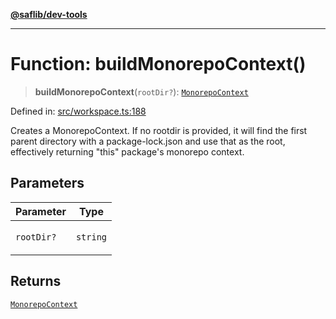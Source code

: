 [**@saflib/dev-tools**](../index.md)

***

# Function: buildMonorepoContext()

> **buildMonorepoContext**(`rootDir?`): [`MonorepoContext`](../interfaces/MonorepoContext.md)

Defined in: [src/workspace.ts:188](https://github.com/sderickson/saflib/blob/93787f8fa8958c7d8341f08515302a77bc550495/dev-tools/src/workspace.ts#L188)

Creates a MonorepoContext. If no rootdir is provided, it will find the first
parent directory with a package-lock.json and use that as the root, effectively
returning "this" package's monorepo context.

## Parameters

<table>
<thead>
<tr>
<th>Parameter</th>
<th>Type</th>
</tr>
</thead>
<tbody>
<tr>
<td>

`rootDir?`

</td>
<td>

`string`

</td>
</tr>
</tbody>
</table>

## Returns

[`MonorepoContext`](../interfaces/MonorepoContext.md)
